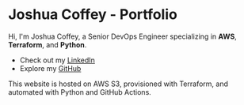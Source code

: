 # Joshua Coffey - Portfolio

Hi, I'm Joshua Coffey, a Senior DevOps Engineer specializing in **AWS**, **Terraform**, and **Python**.

- Check out my [LinkedIn](https://www.linkedin.com/in/joshua-r-coffey/)
- Explore my [GitHub](https://github.com/hotcoffey)

This website is hosted on AWS S3, provisioned with Terraform, and automated with Python and GitHub Actions.